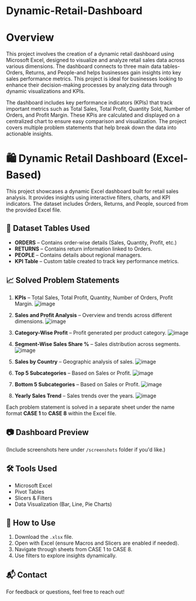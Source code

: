 # Dynamic-Retail-Dashboard
# Overview
This project involves the creation of a dynamic retail dashboard using Microsoft Excel, designed to visualize and analyze retail sales data across various dimensions. The dashboard connects to three main data tables-Orders, Returns, and People-and helps businesses gain insights into key sales performance metrics. This project is ideal for businesses looking to enhance their decision-making processes by analyzing data through dynamic visualizations and KPIs.

The dashboard includes key performance indicators (KPls) that track important metrics such as Total Sales, Total Profit, Quantity Sold, Number of Orders, and Profit Margin. These KPis are calculated and displayed on a centralized chart to ensure easy comparison and visualization. The project covers multiple problem statements that help break down the data into actionable insights.

# 🛍️ Dynamic Retail Dashboard (Excel-Based)

This project showcases a dynamic Excel dashboard built for retail sales analysis. It provides insights using interactive filters, charts, and KPI indicators. The dataset includes Orders, Returns, and People, sourced from the provided Excel file.

## 📂 Dataset Tables Used

- **ORDERS** – Contains order-wise details (Sales, Quantity, Profit, etc.)
- **RETURNS** – Contains return information linked to Orders.
- **PEOPLE** – Contains details about regional managers.
- **KPI Table** – Custom table created to track key performance metrics.

## 📈 Solved Problem Statements

1. **KPIs** – Total Sales, Total Profit, Quantity, Number of Orders, Profit Margin.
   ![image](https://github.com/user-attachments/assets/61723367-563c-4e07-a729-91a0a1b3b3dc)

2. **Sales and Profit Analysis** – Overview and trends across different dimensions.
   ![image](https://github.com/user-attachments/assets/f883a4a2-734f-417f-bb57-39d1226ca8af)

3. **Category-Wise Profit** – Profit generated per product category.
   ![image](https://github.com/user-attachments/assets/52e793a1-9bb7-40e8-bee3-cbd0cd84aaf9)

4. **Segment-Wise Sales Share %** – Sales distribution across segments.
    ![image](https://github.com/user-attachments/assets/0ee784ea-e142-4798-82d4-35788c01fbbb)

5. **Sales by Country** – Geographic analysis of sales.
     ![image](https://github.com/user-attachments/assets/8e050301-d1a7-4ad7-a262-23bc1c1a0e3f)

6. **Top 5 Subcategories** – Based on Sales or Profit.
   ![image](https://github.com/user-attachments/assets/544aabda-796a-48eb-89a2-f0cf223ab8f5)

8. **Bottom 5 Subcategories** – Based on Sales or Profit.
   ![image](https://github.com/user-attachments/assets/2c276104-c34e-4f38-9130-45b2f4625ca3)

9. **Yearly Sales Trend** – Sales trends over the years.
    ![image](https://github.com/user-attachments/assets/7b850b37-636a-47fb-8fcf-4a7e03b26252)

Each problem statement is solved in a separate sheet under the name format **CASE 1** to **CASE 8** within the Excel file.

## 📷 Dashboard Preview

(Include screenshots here under `/screenshots` folder if you'd like.)

## 🛠️ Tools Used

- Microsoft Excel
- Pivot Tables
- Slicers & Filters
- Data Visualization (Bar, Line, Pie Charts)

## 📌 How to Use

1. Download the `.xlsx` file.
2. Open with Excel (ensure Macros and Slicers are enabled if needed).
3. Navigate through sheets from CASE 1 to CASE 8.
4. Use filters to explore insights dynamically.

## 📬 Contact

For feedback or questions, feel free to reach out!

